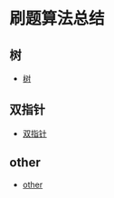 # 刷题算法总结



## 树

- [树](https://github.com/LwwL-123/Notes-Leetcode/blob/main/树.md)



## 双指针

- [双指针](https://github.com/LwwL-123/Notes-Leetcode/blob/main/双指针.md)



## other

- [other](https://github.com/LwwL-123/Notes-Leetcode/blob/main/other.md)

